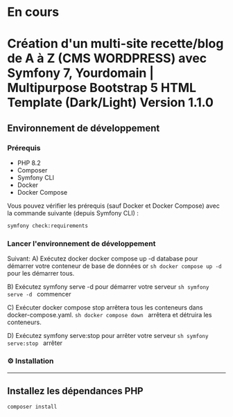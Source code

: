 # En cours

# Création d'un multi-site recette/blog de A à Z (CMS WORDPRESS) avec Symfony 7, Yourdomain | Multipurpose Bootstrap 5 HTML Template (Dark/Light) Version 1.1.0

## Environnement de développement

### Prérequis
* PHP 8.2
* Composer
* Symfony CLI
* Docker
* Docker Compose

Vous pouvez vérifier les prérequis (sauf Docker et Docker Compose) avec la commande suivante (depuis Symfony CLI) :

```sh
symfony check:requirements
```

### Lancer l'environnement de développement

Suivant:
A) Exécutez docker docker compose up -d database pour démarrer votre conteneur de base de données
or ```sh docker compose up -d ``` pour les démarrer tous.

B) Exécutez symfony serve -d pour démarrer votre serveur
```sh symfony serve -d ``` commencer

C) Exécuter docker compose stop arrêtera tous les conteneurs dans docker-compose.yaml.
```sh docker compose down ``` arrêtera et détruira les conteneurs.

D) Exécutez symfony serve:stop pour arrêter votre serveur
```sh symfony serve:stop ``` arrêter


### ⚙️ Installation

--------------

## Installez les dépendances PHP
```sh
composer install
```
